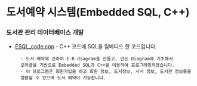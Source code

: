 # 도서예약 시스템(Embedded SQL, C++) 

### 도서관 관리 데이터베이스 개발

- [ESQL_code.cpp](https://github.com/woosik0818/Embedded-SQL-cpp/blob/master/ESQL_code.cpp) - C++ 코드에 SQL을 임베디드 한 코드입니다.
	
		- 도서 예약에 관하여 E-R diagram을 만들고, 만든 Diagram에 기초해서 
		오라클을 기반으로 Embedded SQL과 C++을 이용하여 프로그래밍하였습니다. 
		- 이 프로그램은 회원가입을 하고 회원 정보, 도서정보, 사서 정보, 도서관 정보들을 
		열람할 수 있으며 도서 예약이 가능합니다.
